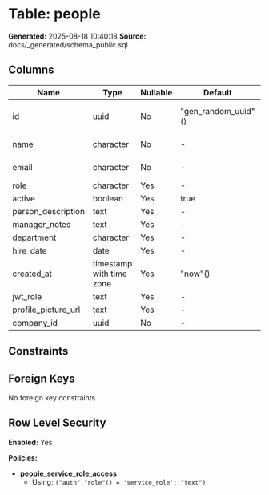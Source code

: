 ﻿# Table: people

**Generated:** 2025-08-18 10:40:18
**Source:** docs/_generated/schema_public.sql

## Columns

| Name | Type | Nullable | Default | Notes |
|------|------|----------|---------|-------|
| id | uuid | No | "gen_random_uuid"() | DEFAULT "gen_random_uuid"() NOT NULL |
| name | character | No | - | varying(255) NOT NULL |
| email | character | No | - | varying(255) NOT NULL |
| role | character | Yes | - | varying(100) |
| active | boolean | Yes | true | DEFAULT true |
| person_description | text | Yes | - | - |
| manager_notes | text | Yes | - | - |
| department | character | Yes | - | varying(100) |
| hire_date | date | Yes | - | - |
| created_at | timestamp with time zone | Yes | "now"() | DEFAULT "now"() |
| jwt_role | text | Yes | - | - |
| profile_picture_url | text | Yes | - | - |
| company_id | uuid | No | - | NOT NULL |


## Constraints



## Foreign Keys

No foreign key constraints.


## Row Level Security

**Enabled:** Yes

**Policies:**

- **people_service_role_access**
  - Using: `("auth"."role"() = 'service_role'::"text")`


